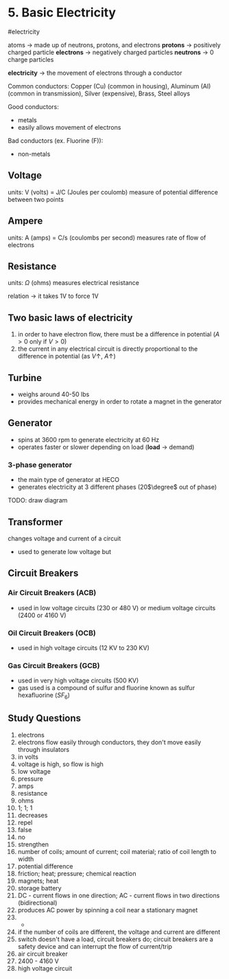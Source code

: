 # 5. Basic Electricity
#electricity

atoms -> made up of neutrons, protons, and electrons
__protons__ -> positively charged particle
__electrons__ -> negatively charged particles
__neutrons__ -> 0 charge particles

__electricity__ -> the movement of electrons through a conductor

Common conductors: Copper (Cu) (common in housing), Aluminum (Al) (common in transmission), Silver (expensive), Brass, Steel alloys

Good conductors:
- metals
- easily allows movement of electrons

Bad conductors (ex. Fluorine (F)):
- non-metals

## Voltage
units: V (volts) = J/C (Joules per coulomb)
measure of potential difference between two points

## Ampere
units: A (amps) = C/s (coulombs per second)
measures rate of flow of electrons

## Resistance
units: $\Omega$ (ohms)
measures electrical resistance

relation -> it takes 1V to force 1V

## Two basic laws of electricity
1. in order to have electron flow, there must be a difference in potential ($A>0$ only if $V>0$)
2. the current in any electrical circuit is directly proportional to the difference in potential (as $V\uparrow$, $A\uparrow$)

## Turbine
- weighs around 40-50 lbs
- provides mechanical energy in order to rotate a magnet in the generator

## Generator
- spins at 3600 rpm to generate electricity at 60 Hz
- operates faster or slower depending on load (__load__ -> demand)

### 3-phase generator
- the main type of generator at HECO
- generates electricity at 3 different phases (20$\degree$ out of phase)

TODO: draw diagram

## Transformer
changes voltage and current of a circuit
- used to generate low voltage but 

## Circuit Breakers
### Air Circuit Breakers (ACB)
- used in low voltage circuits (230 or 480 V) or medium voltage circuits (2400 or 4160 V)

### Oil Circuit Breakers (OCB)
- used in high voltage circuits (12 KV to 230 KV)

### Gas Circuit Breakers (GCB)
- used in very high voltage circuits (500 KV)
- gas used is a compound of sulfur and fluorine known as sulfur hexafluorine ($SF_6$)

## Study Questions
1. electrons
2. electrons flow easily through conductors, they don't move easily through insulators
3. in volts
4. voltage is high, so flow is high
5. low voltage
6. pressure
7. amps
8. resistance
9. ohms
10. 1; 1; 1
11. decreases
12. repel
13. false
14. no
15. strengthen
16. number of coils; amount of current; coil material; ratio of coil length to width
17. potential difference
18. friction; heat; pressure; chemical reaction
19. magnets; heat
20. storage battery
21. DC - current flows in one direction; AC - current flows in two directions (bidirectional)
22. produces AC power by spinning a coil near a stationary magnet
23. -
24. if the number of coils are different, the voltage and current are different
25. switch doesn't have a load, circuit breakers do; circuit breakers are a safety device and can interrupt the flow of current/trip
26. air circuit breaker
27. 2400 - 4160 V
28. high voltage circuit